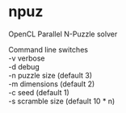 # npuz
 OpenCL Parallel N-Puzzle solver
 
 Command line switches\
 -v verbose\
 -d debug\
 -n puzzle size (default 3)\
 -m dimensions (default 2)\
 -c seed (default 1)\
 -s scramble size (default 10 * n)
